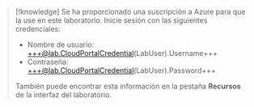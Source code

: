 > [!knowledge] Se ha proporcionado una suscripción a Azure para que la use en este laboratorio. Inicie sesión con las siguientes credenciales:
> - Nombre de usuario: +++@lab.CloudPortalCredential(LabUser).Username+++
> - Contraseña: +++@lab.CloudPortalCredential(LabUser).Password+++
>
> También puede encontrar esta información en la pestaña **Recursos** de la interfaz del laboratorio.